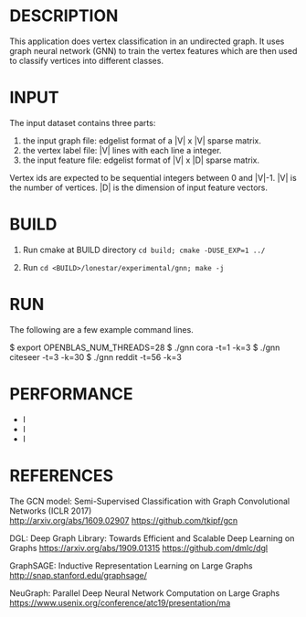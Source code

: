 DESCRIPTION 
===========

This application does vertex classification in an undirected graph.
It uses graph neural network (GNN) to train the vertex features 
which are then used to classify vertices into different classes.

INPUT
===========

The input dataset contains three parts:
1. the input graph file: edgelist format of a |V| x |V| sparse matrix.
2. the vertex label file: |V| lines with each line a integer.
3. the input feature file: edgelist format of |V| x |D| sparse matrix.

Vertex ids are expected to be sequential integers between 0 and |V|-1.
|V| is the number of vertices. |D| is the dimension of input feature vectors.

BUILD
===========

1. Run cmake at BUILD directory `cd build; cmake -DUSE_EXP=1 ../`

2. Run `cd <BUILD>/lonestar/experimental/gnn; make -j`

RUN
===========

The following are a few example command lines.

$ export OPENBLAS_NUM_THREADS=28
$ ./gnn cora -t=1 -k=3
$ ./gnn citeseer -t=3 -k=30
$ ./gnn reddit -t=56 -k=3

PERFORMANCE
===========
- I
- I
- I

REFERENCES
===========
The GCN model:
Semi-Supervised Classification with Graph Convolutional Networks (ICLR 2017)  
http://arxiv.org/abs/1609.02907 
https://github.com/tkipf/gcn

DGL:
Deep Graph Library: Towards Efficient and Scalable Deep Learning on Graphs
https://arxiv.org/abs/1909.01315
https://github.com/dmlc/dgl

GraphSAGE: 
Inductive Representation Learning on Large Graphs
http://snap.stanford.edu/graphsage/

NeuGraph: Parallel Deep Neural Network Computation on Large Graphs
https://www.usenix.org/conference/atc19/presentation/ma

